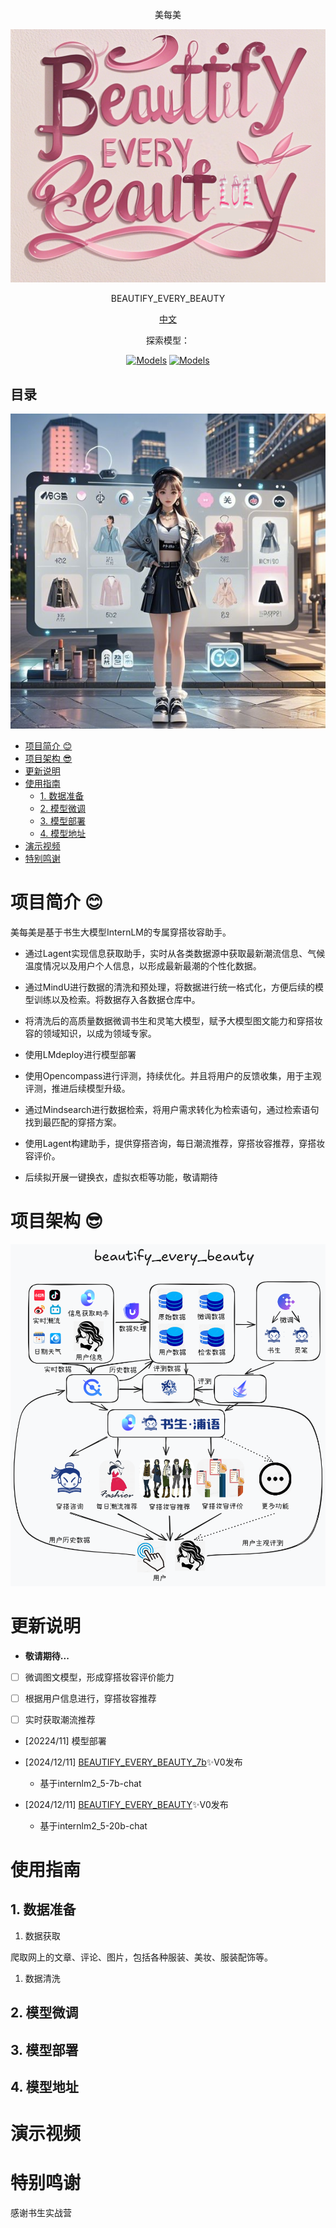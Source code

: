 <div align="center">

美每美

![lodo from豆包](https://github.com/Tshiyao/beautify_every_beauty/blob/main/static/pic/LOGO.png)



BEAUTIFY_EVERY_BEAUTY


[中文](https://github.com/Tshiyao/beautify_every_beauty/blob/main/README.md)

探索模型：

[![Models](https://img.shields.io/badge/-gery?style=social&label=BEAUTIFY_EVERY_BEAUTY✨V0)](https://modelscope.cn/models/Tshiyao/beb)
[![Models](https://img.shields.io/badge/-gery?style=social&label=BEAUTIFY_EVERY_BEAUTY_7b✨V0)](https://modelscope.cn/models/Tshiyao/beb_7b)




</div>

## 目录

<div align="center">

![封面from豆包](https://github.com/Tshiyao/beautify_every_beauty/blob/main/static/pic/封面.jpeg)

</div>


- [项目简介 :blush:](#项目简介-blush)
- [项目架构 :sunglasses:](#项目架构-sunglasses)
- [更新说明](#更新说明)
- [使用指南](#使用指南)
  - [1. 数据准备](#1-数据准备)
  - [2. 模型微调](#2-模型微调)
  - [3. 模型部署](#3-模型部署)
  - [4. 模型地址](#4-模型地址)
- [演示视频](#演示视频)
- [特别鸣谢](#特别鸣谢)


# 项目简介 :blush:

美每美是基于书生大模型InternLM的专属穿搭妆容助手。

- 通过Lagent实现信息获取助手，实时从各类数据源中获取最新潮流信息、气候温度情况以及用户个人信息，以形成最新最潮的个性化数据。

- 通过MindU进行数据的清洗和预处理，将数据进行统一格式化，方便后续的模型训练以及检索。将数据存入各数据仓库中。

- 将清洗后的高质量数据微调书生和灵笔大模型，赋予大模型图文能力和穿搭妆容的领域知识，以成为领域专家。

- 使用LMdeploy进行模型部署

- 使用Opencompass进行评测，持续优化。并且将用户的反馈收集，用于主观评测，推进后续模型升级。

- 通过Mindsearch进行数据检索，将用户需求转化为检索语句，通过检索语句找到最匹配的穿搭方案。

- 使用Lagent构建助手，提供穿搭咨询，每日潮流推荐，穿搭妆容推荐，穿搭妆容评价。

- 后续拟开展一键换衣，虚拟衣柜等功能，敬请期待


# 项目架构 :sunglasses:

![架构图](https://github.com/Tshiyao/beautify_every_beauty/blob/main/static/pic/架构图.png)

# 更新说明

- **敬请期待...**

- [ ] 微调图文模型，形成穿搭妆容评价能力

- [ ] 根据用户信息进行，穿搭妆容推荐

- [ ] 实时获取潮流推荐

- [20224/11] 模型部署
  
- [2024/12/11] [BEAUTIFY_EVERY_BEAUTY_7b](https://modelscope.cn/models/Tshiyao/beb_7b)✨V0发布
  - 基于internlm2_5-7b-chat

- [2024/12/11] [BEAUTIFY_EVERY_BEAUTY](https://modelscope.cn/models/Tshiyao/beb)✨V0发布
  - 基于internlm2_5-20b-chat


# 使用指南
## 1. 数据准备
1. 数据获取
   
爬取网上的文章、评论、图片，包括各种服装、美妆、服装配饰等。

1. 数据清洗

## 2. 模型微调

## 3. 模型部署

## 4. 模型地址

# 演示视频





# 特别鸣谢

感谢书生实战营
